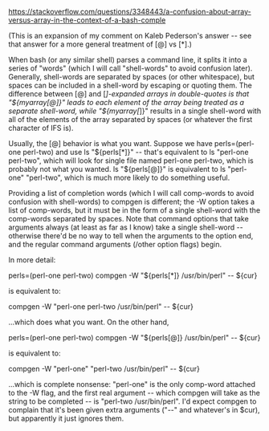 https://stackoverflow.com/questions/3348443/a-confusion-about-array-versus-array-in-the-context-of-a-bash-comple


(This is an expansion of my comment on Kaleb Pederson's answer -- see that answer for a more general treatment of [@] vs [*].)

When bash (or any similar shell) parses a command line, it splits it into a series of "words" (which I will call "shell-words" to avoid confusion later). Generally, shell-words are separated by spaces (or other whitespace), but spaces can be included in a shell-word by escaping or quoting them. The difference between [@] and [*]-expanded arrays in double-quotes is that "${myarray[@]}" leads to each element of the array being treated as a separate shell-word, while "${myarray[*]}" results in a single shell-word with all of the elements of the array separated by spaces (or whatever the first character of IFS is).

Usually, the [@] behavior is what you want. Suppose we have perls=(perl-one perl-two) and use ls "${perls[*]}" -- that's equivalent to ls "perl-one perl-two", which will look for single file named perl-one perl-two, which is probably not what you wanted. ls "${perls[@]}" is equivalent to ls "perl-one" "perl-two", which is much more likely to do something useful.

Providing a list of completion words (which I will call comp-words to avoid confusion with shell-words) to compgen is different; the -W option takes a list of comp-words, but it must be in the form of a single shell-word with the comp-words separated by spaces. Note that command options that take arguments always (at least as far as I know) take a single shell-word -- otherwise there'd be no way to tell when the arguments to the option end, and the regular command arguments (/other option flags) begin.

In more detail:

perls=(perl-one perl-two)
compgen -W "${perls[*]} /usr/bin/perl" -- ${cur}

is equivalent to:

compgen -W "perl-one perl-two /usr/bin/perl" -- ${cur}

...which does what you want. On the other hand,

perls=(perl-one perl-two)
compgen -W "${perls[@]} /usr/bin/perl" -- ${cur}

is equivalent to:

compgen -W "perl-one" "perl-two /usr/bin/perl" -- ${cur}

...which is complete nonsense: "perl-one" is the only comp-word attached to the -W flag, and the first real argument -- which compgen will take as the string to be completed -- is "perl-two /usr/bin/perl". I'd expect compgen to complain that it's been given extra arguments ("--" and whatever's in $cur), but apparently it just ignores them.
